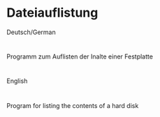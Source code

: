 # Dateiauflistung

Deutsch/German
#
Programm zum Auflisten der Inalte einer Festplatte

#
English
#
Program for listing the contents of a hard disk 
